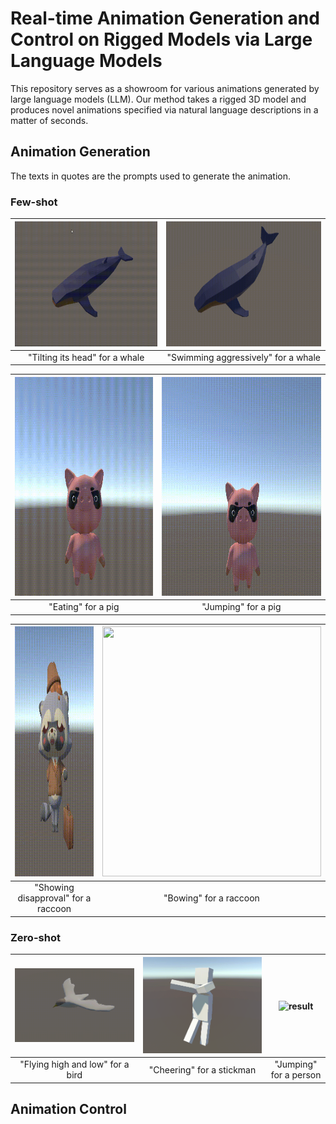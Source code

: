 # Real-time Animation Generation and Control on Rigged Models via Large Language Models
 
This repository serves as a showroom for various animations generated by large language models (LLM). Our method takes a rigged 3D model and produces novel animations specified via natural language descriptions in a matter of seconds.

## Animation Generation

The texts in quotes are the prompts used to generate the animation.

### Few-shot

| <img src="/videos/whale_head_moving.gif" width="375" height="200"/>| <img src="/videos/whale_swim_aggressively.gif" width="375" height="200"/> |
| :-------------: | :-------------: | 
| "Tilting its head" for a whale  | "Swimming aggressively" for a whale |

| <img src="/videos/pig_eat.gif" width="350" height="350"/> | <img src="/videos/pig_jump.gif" width="400" height="350"/>  |
| :-------------: | :-------------: | 
| "Eating" for a pig | "Jumping" for a pig |

| <img src="/videos/raccoon_disapproval.gif" width="350" height="400"/>| <img src="/videos/raccoon_bow.gif" width="350" height="400"/>  |
| :-------------: | :-------------: | 
| "Showing disapproval" for a raccoon | "Bowing" for a raccoon  |

### Zero-shot

| ![result](videos/bird_flying_high_and_low.gif)| ![result](videos/stickman_cheering.gif)  | ![result](videos/person_jumping.gif)  |
| :-------------: | :-------------: | :-------------: | 
| "Flying high and low" for a bird | "Cheering" for a stickman  | "Jumping" for a person  |


## Animation Control

